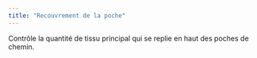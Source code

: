 ```yaml
---
title: "Recouvrement de la poche"
---
```


Contrôle la quantité de tissu principal qui se replie en haut des poches de chemin.




